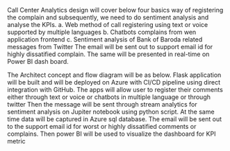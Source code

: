 Call Center Analytics design will cover below four basics way of registering the complain and subsequently, we need to do sentiment analysis and analyse the KPIs. 
a. Web method of call registering using text or voice supported by multiple languages 
b. Chatbots complains from wen application frontend 
c. Sentiment analysis of Bank of Baroda related messages from Twitter The email will be sent out to support email id for highly dissatified complain. The same will be presented in real-time on Power BI dash board.

The Architect concept and flow diagram will be as below. Flask application will be built and will be deployed on Azure with CI/CD pipeline using direct integration with GitHub. The apps will allow user to register their comments either through text or voice or chatbots in multiple language or through twitter Then the message will be sent through stream analytics for sentiment analysis on Jupiter notebook using python script. At the same time data will be captured in Azure sql database. The email will be sent out to the support email id for worst or highly dissatified comments or complains. Then power BI will be used to visualize the dashboard for KPI metric
